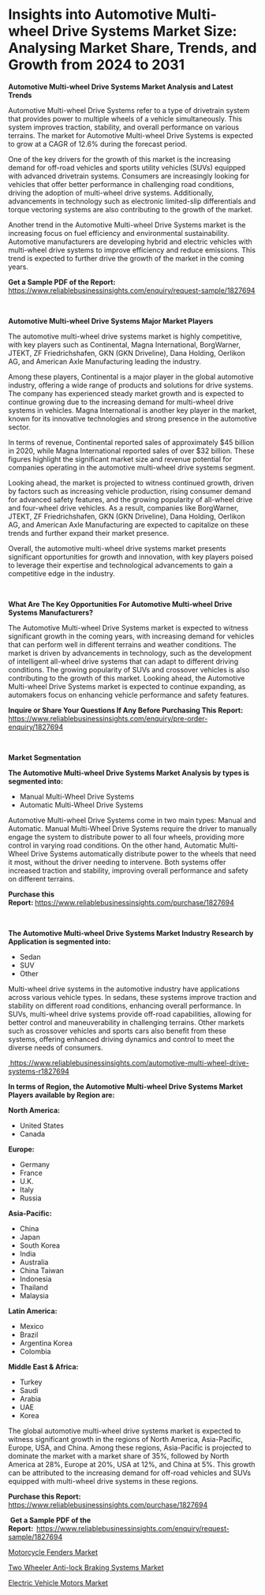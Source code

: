 <p><h1>Insights into Automotive Multi-wheel Drive Systems Market Size: Analysing Market Share, Trends, and Growth from 2024 to 2031</h1></p><p><strong>Automotive Multi-wheel Drive Systems Market Analysis and Latest Trends</strong></p>
<p><p>Automotive Multi-wheel Drive Systems refer to a type of drivetrain system that provides power to multiple wheels of a vehicle simultaneously. This system improves traction, stability, and overall performance on various terrains. The market for Automotive Multi-wheel Drive Systems is expected to grow at a CAGR of 12.6% during the forecast period. </p><p>One of the key drivers for the growth of this market is the increasing demand for off-road vehicles and sports utility vehicles (SUVs) equipped with advanced drivetrain systems. Consumers are increasingly looking for vehicles that offer better performance in challenging road conditions, driving the adoption of multi-wheel drive systems. Additionally, advancements in technology such as electronic limited-slip differentials and torque vectoring systems are also contributing to the growth of the market.</p><p>Another trend in the Automotive Multi-wheel Drive Systems market is the increasing focus on fuel efficiency and environmental sustainability. Automotive manufacturers are developing hybrid and electric vehicles with multi-wheel drive systems to improve efficiency and reduce emissions. This trend is expected to further drive the growth of the market in the coming years.</p></p>
<p><strong>Get a Sample PDF of the Report:&nbsp;</strong> <a href="https://www.reliablebusinessinsights.com/enquiry/request-sample/1827694">https://www.reliablebusinessinsights.com/enquiry/request-sample/1827694</a></p>
<p>&nbsp;</p>
<p><strong>Automotive Multi-wheel Drive Systems Major Market Players</strong></p>
<p><p>The automotive multi-wheel drive systems market is highly competitive, with key players such as Continental, Magna International, BorgWarner, JTEKT, ZF Friedrichshafen, GKN (GKN Driveline), Dana Holding, Oerlikon AG, and American Axle Manufacturing leading the industry. </p><p>Among these players, Continental is a major player in the global automotive industry, offering a wide range of products and solutions for drive systems. The company has experienced steady market growth and is expected to continue growing due to the increasing demand for multi-wheel drive systems in vehicles. Magna International is another key player in the market, known for its innovative technologies and strong presence in the automotive sector. </p><p>In terms of revenue, Continental reported sales of approximately $45 billion in 2020, while Magna International reported sales of over $32 billion. These figures highlight the significant market size and revenue potential for companies operating in the automotive multi-wheel drive systems segment. </p><p>Looking ahead, the market is projected to witness continued growth, driven by factors such as increasing vehicle production, rising consumer demand for advanced safety features, and the growing popularity of all-wheel drive and four-wheel drive vehicles. As a result, companies like BorgWarner, JTEKT, ZF Friedrichshafen, GKN (GKN Driveline), Dana Holding, Oerlikon AG, and American Axle Manufacturing are expected to capitalize on these trends and further expand their market presence. </p><p>Overall, the automotive multi-wheel drive systems market presents significant opportunities for growth and innovation, with key players poised to leverage their expertise and technological advancements to gain a competitive edge in the industry.</p></p>
<p>&nbsp;</p>
<p><strong>What Are The Key Opportunities For Automotive Multi-wheel Drive Systems Manufacturers?</strong></p>
<p><p>The Automotive Multi-wheel Drive Systems market is expected to witness significant growth in the coming years, with increasing demand for vehicles that can perform well in different terrains and weather conditions. The market is driven by advancements in technology, such as the development of intelligent all-wheel drive systems that can adapt to different driving conditions. The growing popularity of SUVs and crossover vehicles is also contributing to the growth of this market. Looking ahead, the Automotive Multi-wheel Drive Systems market is expected to continue expanding, as automakers focus on enhancing vehicle performance and safety features.</p></p>
<p><strong>Inquire or Share Your Questions If Any Before Purchasing This Report:</strong> <a href="https://www.reliablebusinessinsights.com/enquiry/pre-order-enquiry/1827694">https://www.reliablebusinessinsights.com/enquiry/pre-order-enquiry/1827694</a></p>
<p>&nbsp;</p>
<p><strong>Market Segmentation</strong></p>
<p><strong>The Automotive Multi-wheel Drive Systems Market Analysis by types is segmented into:</strong></p>
<p><ul><li>Manual Multi-Wheel Drive Systems</li><li>Automatic Multi-Wheel Drive Systems</li></ul></p>
<p><p>Automotive Multi-wheel Drive Systems come in two main types: Manual and Automatic. Manual Multi-Wheel Drive Systems require the driver to manually engage the system to distribute power to all four wheels, providing more control in varying road conditions. On the other hand, Automatic Multi-Wheel Drive Systems automatically distribute power to the wheels that need it most, without the driver needing to intervene. Both systems offer increased traction and stability, improving overall performance and safety on different terrains.</p></p>
<p><strong>Purchase this Report:&nbsp;</strong><a href="https://www.reliablebusinessinsights.com/purchase/1827694">https://www.reliablebusinessinsights.com/purchase/1827694</a></p>
<p>&nbsp;</p>
<p><strong>The Automotive Multi-wheel Drive Systems Market Industry Research by Application is segmented into:</strong></p>
<p><ul><li>Sedan</li><li>SUV</li><li>Other</li></ul></p>
<p><p>Multi-wheel drive systems in the automotive industry have applications across various vehicle types. In sedans, these systems improve traction and stability on different road conditions, enhancing overall performance. In SUVs, multi-wheel drive systems provide off-road capabilities, allowing for better control and maneuverability in challenging terrains. Other markets such as crossover vehicles and sports cars also benefit from these systems, offering enhanced driving dynamics and control to meet the diverse needs of consumers.</p></p>
<p><a href="https://www.reliablebusinessinsights.com/automotive-multi-wheel-drive-systems-r1827694">&nbsp;https://www.reliablebusinessinsights.com/automotive-multi-wheel-drive-systems-r1827694</a></p>
<p><strong>In terms of Region, the Automotive Multi-wheel Drive Systems Market Players available by Region are:</strong></p>
<p>
    <p> <strong> North America: </strong>
        <ul>
            <li>United States</li>
            <li>Canada</li>
        </ul>
        </p> 
    <p> <strong> Europe: </strong>
        <ul>
            <li>Germany</li>
            <li>France</li>
            <li>U.K.</li>
            <li>Italy</li>
            <li>Russia</li>
        </ul>
        </p> 
    <p> <strong> Asia-Pacific: </strong>
        <ul>
            <li>China</li>
            <li>Japan</li>
            <li>South Korea</li>
            <li>India</li>
            <li>Australia</li>
            <li>China Taiwan</li>
            <li>Indonesia</li>
            <li>Thailand</li>
            <li>Malaysia</li>
        </ul>
        </p> 
    <p> <strong> Latin America: </strong>
        <ul>
            <li>Mexico</li>
            <li>Brazil</li>
            <li>Argentina Korea</li>
            <li>Colombia</li>
        </ul>
        </p> 
    <p> <strong> Middle East & Africa: </strong>
        <ul>
            <li>Turkey</li>
            <li>Saudi</li>
            <li>Arabia</li>
            <li>UAE</li>
            <li>Korea</li>
        </ul>
    </p>
    </p>
<p><p>The global automotive multi-wheel drive systems market is expected to witness significant growth in the regions of North America, Asia-Pacific, Europe, USA, and China. Among these regions, Asia-Pacific is projected to dominate the market with a market share of 35%, followed by North America at 28%, Europe at 20%, USA at 12%, and China at 5%. This growth can be attributed to the increasing demand for off-road vehicles and SUVs equipped with multi-wheel drive systems in these regions.</p></p>
<p><strong>Purchase this Report: </strong><a href="https://www.reliablebusinessinsights.com/purchase/1827694">https://www.reliablebusinessinsights.com/purchase/1827694</a></p>
<p>&nbsp;<strong>Get a Sample PDF of the Report:&nbsp;&nbsp;</strong><a href="https://www.reliablebusinessinsights.com/enquiry/request-sample/1827694">https://www.reliablebusinessinsights.com/enquiry/request-sample/1827694</a></p>
<p><strong></strong></p>
<p><p><a href="https://github.com/sifatuddin25/Market-Research-Report-List-1/blob/main/motorcycle-fenders-market.md">Motorcycle Fenders Market</a></p><p><a href="https://github.com/wrwgzwbr35/Market-Research-Report-List-1/blob/main/two-wheeler-anti-lock-braking-systems-market.md">Two Wheeler Anti-lock Braking Systems Market</a></p><p><a href="https://view.publitas.com/reportprime-1/global-electric-vehicle-motors-market-is-projected-to-grow-at-a-cagr-of-8-9-forcasted-for-period-from-2024-to-2031/">Electric Vehicle Motors Market</a></p></p>